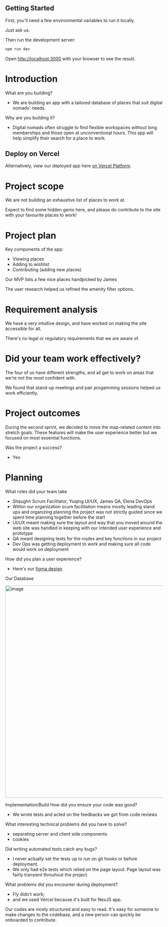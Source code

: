 ## Getting Started

First, you'll need a few environmental variables to run it locally.

Just ask us.

Then run the development server:

```bash
npm run dev
```

Open [http://localhost:3000](http://localhost:3000) with your browser to see the result.


# Introduction

What are you building?

- We are building an app with a tailored database of places that suit digital nomads' needs.

Why are you building it?

- Digital nomads often struggle to find flexible workspaces without long memberships and those open at unconventional hours. This app will help simplify their search for a place to work.

## Deploy on Vercel

Alternatively, view our deployed app here [on Vercel Platform](https://desk-mooovements-git-remove-border-elenas-projects-f436e785.vercel.app/).

# Project scope

We are not building an exhaustive list of places to work at.

Expect to find some hidden gems here, and please do contribute to the site with your favourite places to work!

# Project plan

Key components of the app:

- Viewing places
- Adding to wishlist
- Contributing (adding new places)

Our MVP lists a few nice places handpicked by James

The user research helped us refined the amenity filter options.

# Requirement analysis

We have a very intuitive design, and have worked on making the site accessible for all.

There's no legal or regulatory requirements that we are aware of.

# Did your team work effectively?

The four of us have different strengths, and all get to work on areas that we're not the most confident with.

We found that stand-up meetings and pair progamming sessions helped us work efficiently.

# Project outcomes

During the second sprint, we decided to move the map-related content into stretch goals.
These features will make the user experience better but we focused on most essential functions.

Was the project a success?

- Yes

# Planning

What roles did your team take

- Shaughn Scrum Facilitator, Yuqing UI/UX, James QA, Elena DevOps
- Within our organization scum facilitation means mostly leading stand ups and organizing planning the project was not strictly guided since we spent time planning together before the start
- UI/UX meant making sure the layout and way that you moved around the web site was handled in keeping with our intended user experience and prototype
- QA meant designing tests for the routes and key functions in our project
- Dev Ops was getting deployment to work and making sure all code would work on deployment

How did you plan a user experience?

- Here's our [figma design](https://www.figma.com/file/NZccojtf3RhwXvdxG5C9FQ/Moooooooo?type=design&node-id=1%3A24&mode=design&t=GJhzZSfMuFg0gEDv-1)

Our Database

<img width="676" alt="image" src="https://github.com/fac28/desk-mooovements/assets/44486576/fa9cefac-6b15-471a-8241-72c39a1c7474">

<!--- What technical decisions did you make?
Server-render vs client-render vs both
Relational or non-relational or no DB
Self-hosted or platform-as-a-service
Frontend first vs DB first
Did you create a technical specification?
Review methods of software design with reference to functional/technical specifications and apply a justified approach to software development (K11, S11, S12)-->

Implementation/Build
How did you ensure your code was good?

- We wrote tests and acted on the feedbacks we got from code reviews

What interesting technical problems did you have to solve?

- separating server and client side components
- cookies

Did writing automated tests catch any bugs?
- I never actually set the tests up to run on git hooks or before deployment.
- We only had e2e tests which relied on the page layout. Page layout was fairly transient throuhout the project.

What problems did you encounter during deployment?

- Fly didn't work;
- and we used Vercel because it's built for NexJS app.

Our codes are nicely structured and easy to read. It's easy for someone to make changes to the codebase, and a new person can quickly be onboarded to contribute.
